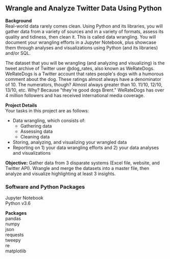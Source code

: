 ## Wrangle and Analyze Twitter Data Using Python  

**Background**    
Real-world data rarely comes clean. Using Python and its libraries, you will gather data from a variety of sources and in a variety of formats, assess its quality and tidiness, then clean it. This is called data wrangling. You will document your wrangling efforts in a Jupyter Notebook, plus showcase them through analyses and visualizations using Python (and its libraries) and/or SQL.  

The dataset that you will be wrangling (and analyzing and visualizing) is the tweet archive of Twitter user @dog_rates, also known as WeRateDogs. WeRateDogs is a Twitter account that rates people's dogs with a humorous comment about the dog. These ratings almost always have a denominator of 10. The numerators, though? Almost always greater than 10. 11/10, 12/10, 13/10, etc. Why? Because "they're good dogs Brent." WeRateDogs has over 4 million followers and has received international media coverage.    
 
 **Project Details**  
Your tasks in this project are as follows:  

- Data wrangling, which consists of:  
  - Gathering data  
  - Assessing data  
  - Cleaning data  
- Storing, analyzing, and visualizing your wrangled data  
- Reporting on 1) your data wrangling efforts and 2) your data analyses and visualizations  

 
**Objective:**  Gather data from 3 disparate systems (Excel file, website, and Twitter API). Wrangle and merge the datasets into a master file, then analyze and visualize highlighting at least 3 insights.     


### Software and Python Packages    
Jupyter Notebook  
Python v3.6  

**Packages**  
pandas  
numpy  
json  
requests  
tweepy  
re  
matplotlib  
  


